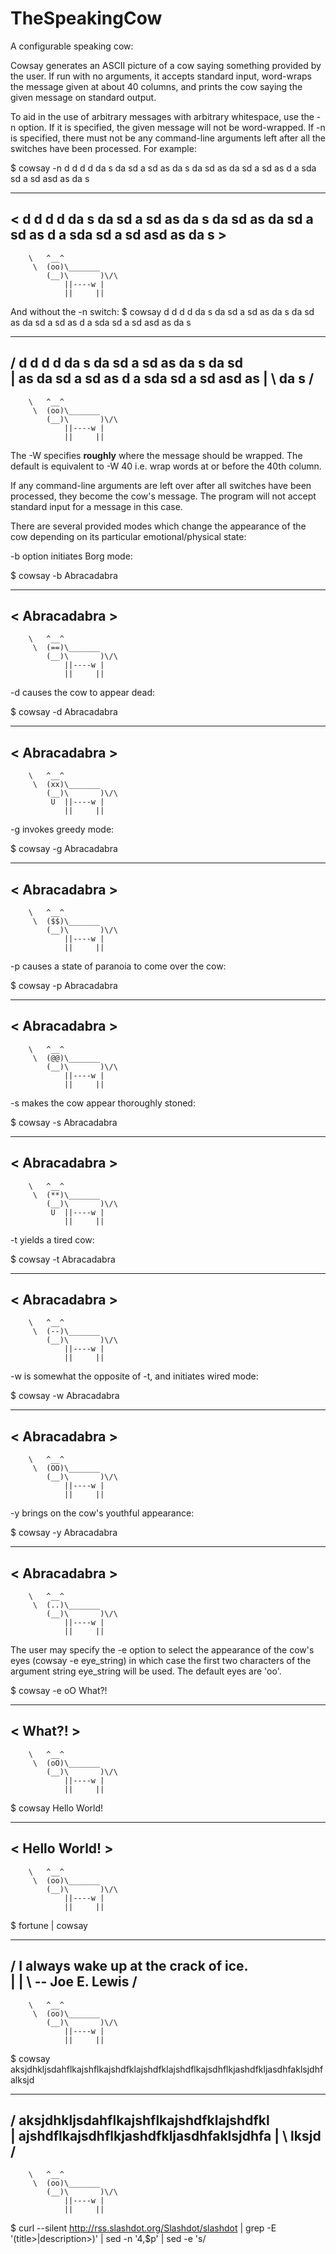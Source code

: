 # TheSpeakingCow

A configurable speaking cow:

Cowsay generates an ASCII picture of a cow saying something provided by the user.  If run with no arguments, 
it accepts standard input, word-wraps the message given at about 40 columns, and prints the cow saying the 
given message on standard output.

To aid in the use of arbitrary messages with arbitrary whitespace, use the -n option.  If it is specified, 
the given message  will  not be  word-wrapped. If -n is specified, there must not be any command-line arguments
left after all the switches have been processed.
For example:

$ cowsay -n
d d d d da s da sd a sd as da s da sd as da sd a sd as d a sda sd a sd asd as da s
 ____________________________________________________________________________________
< d d d d da s da sd a sd as da s da sd as da sd a sd as d a sda sd a sd asd as da s >
 ------------------------------------------------------------------------------------
        \   ^__^
         \  (oo)\_______
            (__)\       )\/\
                ||----w |
                ||     ||


And without the -n switch:
$ cowsay
d d d d da s da sd a sd as da s da sd as da sd a sd as d a sda sd a sd asd as da s
 _________________________________________
/ d d d d da s da sd a sd as da s da sd   \
| as da sd a sd as d a sda sd a sd asd as |
\ da s                                    /
 -----------------------------------------
        \   ^__^
         \  (oo)\_______
            (__)\       )\/\
                ||----w |
                ||     ||



The -W specifies **roughly** where the message should be wrapped. The default is equivalent to -W 40 i.e.
wrap words at or before the 40th column.

If  any  command-line  arguments are left over after all switches have been processed,
they become the cow's message.  The program will not accept standard input for a message in this case.

There are several provided modes which change the appearance of the cow depending on its particular
emotional/physical state:

-b option initiates Borg mode:

$ cowsay -b Abracadabra
 _____________
< Abracadabra >
 -------------
        \   ^__^
         \  (==)\_______
            (__)\       )\/\
                ||----w |
                ||     ||




-d causes the cow to appear dead:

$ cowsay -d Abracadabra
 _____________
< Abracadabra >
 -------------
        \   ^__^
         \  (xx)\_______
            (__)\       )\/\
             U  ||----w |
                ||     ||




-g invokes greedy mode:

$ cowsay -g Abracadabra
 _____________
< Abracadabra >
 -------------
        \   ^__^
         \  ($$)\_______
            (__)\       )\/\
                ||----w |
                ||     ||




-p causes a state of paranoia to come over the cow:

$ cowsay -p Abracadabra
 _____________
< Abracadabra >
 -------------
        \   ^__^
         \  (@@)\_______
            (__)\       )\/\
                ||----w |
                ||     ||




-s makes the cow appear thoroughly stoned:

$ cowsay -s Abracadabra
 _____________
< Abracadabra >
 -------------
        \   ^__^
         \  (**)\_______
            (__)\       )\/\
             U  ||----w |
                ||     ||






-t yields a tired cow:

$ cowsay -t Abracadabra
 _____________
< Abracadabra >
 -------------
        \   ^__^
         \  (--)\_______
            (__)\       )\/\
                ||----w |
                ||     ||




-w is somewhat the opposite of -t, and initiates wired mode:

$ cowsay -w Abracadabra
 _____________
< Abracadabra >
 -------------
        \   ^__^
         \  (OO)\_______
            (__)\       )\/\
                ||----w |
                ||     ||



-y brings on the cow's youthful appearance:

$ cowsay -y Abracadabra
 _____________
< Abracadabra >
 -------------
        \   ^__^
         \  (..)\_______
            (__)\       )\/\
                ||----w |
                ||     ||






The  user  may specify the -e option to select the appearance of the cow's eyes (cowsay -e eye_string)
in which case the first two characters of the argument string eye_string will be used. 
The default eyes are 'oo'.

$ cowsay -e oO
What?!
 ________
< What?! >
 --------
        \   ^__^
         \  (oO)\_______
            (__)\       )\/\
                ||----w |
                ||     ||



$ cowsay Hello World!
 ______________
< Hello World! >
 --------------
        \   ^__^
         \  (oo)\_______
            (__)\       )\/\
                ||----w |
                ||     ||


$ fortune | cowsay
 _______________________________________
/ I always wake up at the crack of ice. \
|                                       |
\ -- Joe E. Lewis                       /
 ---------------------------------------
        \   ^__^
         \  (oo)\_______
            (__)\       )\/\
                ||----w |
                ||     ||



$ cowsay aksjdhkljsdahflkajshflkajshdfklajshdfklajshdflkajsdhflkjashdfkljasdhfaklsjdhfalksjd
 _________________________________________
/ aksjdhkljsdahflkajshflkajshdfklajshdfkl \
| ajshdflkajsdhflkjashdfkljasdhfaklsjdhfa |
\ lksjd                                   /
 -----------------------------------------
        \   ^__^
         \  (oo)\_______
            (__)\       )\/\
                ||----w |
                ||     ||


$ curl --silent http://rss.slashdot.org/Slashdot/slashdot | grep -E '(title>|description>)' | sed -n '4,$p' | sed -e 's/<title>//' -e 's/<\/title>//' -e 's/<description>/   /' -e 's/<\/description>//' | head -2 | cowsay




Create another program: cowthink. It is the same program as before, but the cow will think its message instead of saying it:

$ fortune computers | cowthink -p
 _________________________________________
( I wish you humans would leave me alone. )
 -----------------------------------------
        o   ^__^
         o  (@@)\_______
            (__)\       )\/\
                ||----w |
                ||     ||


$ fortune startrek | cowthink -p
 _________________________________________
( Extreme feminine beauty is always       )
( disturbing.                             )
(                                         )
( -- Spock, "The Cloud Minders", stardate )
( 5818.4                                  )
 -----------------------------------------
        o   ^__^
         o  (@@)\_______
            (__)\       )\/\
                ||----w |
                ||     ||
                

This program should use the same library(-ies) as the first one and should reuse as much as possible (NO COPY PASTE!).
Both programs should be short. Most of the code should be in reusable library(-ies).
Programs should only consist of logic specific for thinking/speaking cow.

You should think in terms of objects (classes).
